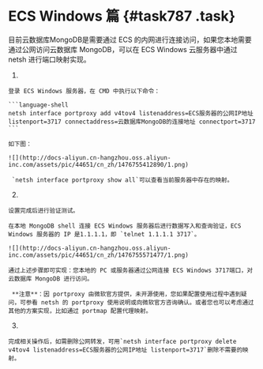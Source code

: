 # ECS Windows 篇 {#task787 .task}

目前云数据库MongoDB是需要通过 ECS 的内网进行连接访问，如果您本地需要通过公网访问云数据库 MongoDB，可以在 ECS Windows 云服务器中通过 netsh 进行端口映射实现。

1.     

    登录 ECS Windows 服务器，在 CMD 中执行以下命令：

    ```language-shell
    netsh interface portproxy add v4tov4 listenaddress=ECS服务器的公网IP地址 listenport=3717 connectaddress=云数据库MongoDB的连接地址 connectport=3717
    ```

    如下图：

    ![](http://docs-aliyun.cn-hangzhou.oss.aliyun-inc.com/assets/pic/44651/cn_zh/1476755412890/1.png)

     `netsh interface portproxy show all`可以查看当前服务器中存在的映射。

2.     

    设置完成后进行验证测试。

    在本地 MongoDB shell 连接 ECS Windows 服务器后进行数据写入和查询验证，ECS Windows 服务器的 IP 是1.1.1.1，即 `telnet 1.1.1.1 3717`。

    ![](http://docs-aliyun.cn-hangzhou.oss.aliyun-inc.com/assets/pic/44651/cn_zh/1476755571477/1.png)

    通过上述步骤即可实现：您本地的 PC 或服务器通过公网连接 ECS Windows 3717端口，对云数据库 MongoDB 进行访问。

     **注意**：因 portproxy 由微软官方提供，未开源使用，您如果配置使用过程中遇到疑问，可参看 netsh 的 portproxy 使用说明或向微软官方咨询确认。或者您也可以考虑通过其他的方案实现，比如通过 portmap 配置代理映射。

3.     

    完成相关操作后，如需删除公网转发，可用`netsh interface portproxy delete v4tov4 listenaddress=ECS服务器的公网IP地址 listenport=3717`删除不需要的映射。


